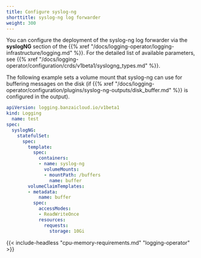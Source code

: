 ```yaml
---
title: Configure syslog-ng
shorttitle: syslog-ng log forwarder
weight: 300
---
```


You can configure the deployment of the syslog-ng log forwarder via the **syslogNG** section of the {{% xref "/docs/logging-operator/logging-infrastructure/logging.md" %}}. For the detailed list of available parameters, see {{% xref "/docs/logging-operator/configuration/crds/v1beta1/syslogng_types.md" %}}.

The following example sets a volume mount that syslog-ng can use for buffering messages on the disk (if {{% xref "/docs/logging-operator/configuration/plugins/syslog-ng-outputs/disk_buffer.md" %}} is configured in the output).

```yaml
apiVersion: logging.banzaicloud.io/v1beta1
kind: Logging
  name: test
spec:
  syslogNG:
    statefulSet:
      spec:
        template:
          spec:
            containers:
            - name: syslog-ng
              volumeMounts:
              - mountPath: /buffers
                name: buffer
        volumeClaimTemplates:
        - metadata:
            name: buffer
          spec:
            accessModes:
            - ReadWriteOnce
            resources:
              requests:
                storage: 10Gi
```

{{< include-headless "cpu-memory-requirements.md" "logging-operator" >}}
